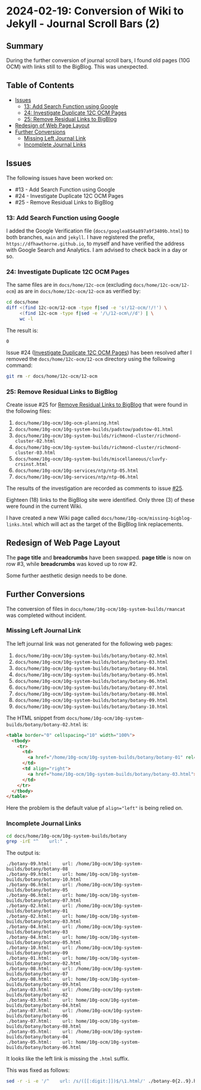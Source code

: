 # 2024-02-19: Conversion of Wiki to Jekyll - Journal Scroll Bars (2)

## Summary

During the further conversion of journal scroll bars, I found old pages (10G OCM) with links still to the BigBlog. This was unexpected.

## Table of Contents

* [Issues](#issues)
  * [13: Add Search Function using Google](#13-add-search-function-using-google)
  * [24: Investigate Duplicate 12C OCM Pages](#24-investigate-duplicate-12c-ocm-pages)
  * [25: Remove Residual Links to BigBlog](#25-remove-residual-links-to-bigblog)
* [Redesign of Web Page Layout](#redesign-of-web-page-layout)
* [Further Conversions](#further-conversions)
  * [Missing Left Journal Link](#missing-left-journal-link)
  * [Incomplete Journal Links](#incomplete-journal-links)

## Issues

The following issues have been worked on:

* #13 - Add Search Function using Google
* #24 - Investigate Duplicate 12C OCM Pages
* #25 - Remove Residual Links to BigBlog

### 13: Add Search Function using Google

I added the Google Verification file (`docs/googlea854a897a9f3409b.html`) to both branches, `main` and `jekyll`. I have registered the prefix, `https://dfhawthorne.github.io`, to myself and have verified the address with Google Search and Analytics. I am advised to check back in a day or so.

### 24: Investigate Duplicate 12C OCM Pages

The same files are in `docs/home/12c-ocm` (excluding `docs/home/12c-ocm/12-ocm`) as are in `docs/home/12c-ocm/12-ocm` as verified by:

```bash
cd docs/home
diff <(find 12c-ocm/12-ocm -type f|sed -e 's!/12-ocm/!/!') \
     <(find 12c-ocm -type f|sed -e '/\/12-ocm\//d') | \
     wc -l
```

The result is:

```text
0
```

Issue #24 ([Investigate Duplicate 12C OCM Pages](https://github.com/dfhawthorne/dfhawthorne.github.io/issues/24)) has been resolved after I removed the `docs/home/12c-ocm/12-ocm` directory using the following command:

```bash
git rm -r docs/home/12c-ocm/12-ocm 
```

### 25: Remove Residual Links to BigBlog

Create issue #25 for [Remove Residual Links to BigBlog](https://github.com/dfhawthorne/dfhawthorne.github.io/issues/25) that were found in the following files:

1. `docs/home/10g-ocm/10g-ocm-planning.html`
1. `docs/home/10g-ocm/10g-system-builds/padstow/padstow-01.html`
1. `docs/home/10g-ocm/10g-system-builds/richmond-cluster/richmond-cluster-02.html`
1. `docs/home/10g-ocm/10g-system-builds/richmond-cluster/richmond-cluster-03.html`
1. `docs/home/10g-ocm/10g-system-builds/miscellaneous/cluvfy-crsinst.html`
1. `docs/home/10g-ocm/10g-services/ntp/ntp-05.html`
1. `docs/home/10g-ocm/10g-services/ntp/ntp-06.html`

The results of the investigation are recorded as comments to issue [#25](https://github.com/dfhawthorne/dfhawthorne.github.io/issues/25).

Eighteen (18) links to the BigBlog site were identified. Only three (3) of these were found in the current Wiki.

I have created a new Wiki page called `docs/home/10g-ocm/missing-bigblog-links.html` which will act as the target of the BigBlog link replacements.

## Redesign of Web Page Layout

The __page title__ and __breadcrumbs__ have been swapped. __page title__ is now on row #3, while __breadcrumbs__ was koved up to row #2.

Some further aesthetic design needs to be done.

## Further Conversions

The conversion of files in `docs/home/10g-ocm/10g-system-builds/rmancat` was completed without incident.

### Missing Left Journal Link

The left journal link was not generated for the following web pages:

1. `docs/home/10g-ocm/10g-system-builds/botany/botany-02.html`
1. `docs/home/10g-ocm/10g-system-builds/botany/botany-03.html`
1. `docs/home/10g-ocm/10g-system-builds/botany/botany-04.html`
1. `docs/home/10g-ocm/10g-system-builds/botany/botany-05.html`
1. `docs/home/10g-ocm/10g-system-builds/botany/botany-06.html`
1. `docs/home/10g-ocm/10g-system-builds/botany/botany-07.html`
1. `docs/home/10g-ocm/10g-system-builds/botany/botany-08.html`
1. `docs/home/10g-ocm/10g-system-builds/botany/botany-09.html`
1. `docs/home/10g-ocm/10g-system-builds/botany/botany-10.html`

The HTML snippet from `docs/home/10g-ocm/10g-system-builds/botany/botany-02.html` is:

```html
<table border="0" cellspacing="10" width="100%">
  <tbody>
    <tr>
      <td>
        <a href="/home/10g-ocm/10g-system-builds/botany/botany-01" rel="nofollow">Botany (01)</a>
      </td>
      <td align="right">
        <a href="home/10g-ocm/10g-system-builds/botany/botany-03.html">Botany (03)</a>
      </td>
    </tr>
  </tbody>
</table>
```

Here the problem is the default value pf `align="left"` is being relied on.

### Incomplete Journal Links

```bash
cd docs/home/10g-ocm/10g-system-builds/botany
grep -irE "^    url:" .
```

The output is:

```text
./botany-09.html:    url: /home/10g-ocm/10g-system-builds/botany/botany-08
./botany-09.html:    url: home/10g-ocm/10g-system-builds/botany/botany-10.html
./botany-06.html:    url: /home/10g-ocm/10g-system-builds/botany/botany-05
./botany-06.html:    url: home/10g-ocm/10g-system-builds/botany/botany-07.html
./botany-02.html:    url: /home/10g-ocm/10g-system-builds/botany/botany-01
./botany-02.html:    url: home/10g-ocm/10g-system-builds/botany/botany-03.html
./botany-04.html:    url: /home/10g-ocm/10g-system-builds/botany/botany-03
./botany-04.html:    url: home/10g-ocm/10g-system-builds/botany/botany-05.html
./botany-10.html:    url: /home/10g-ocm/10g-system-builds/botany/botany-09
./botany-01.html:    url: home/10g-ocm/10g-system-builds/botany/botany-02.html
./botany-08.html:    url: /home/10g-ocm/10g-system-builds/botany/botany-07
./botany-08.html:    url: home/10g-ocm/10g-system-builds/botany/botany-09.html
./botany-03.html:    url: /home/10g-ocm/10g-system-builds/botany/botany-02
./botany-03.html:    url: home/10g-ocm/10g-system-builds/botany/botany-04.html
./botany-07.html:    url: /home/10g-ocm/10g-system-builds/botany/botany-06
./botany-07.html:    url: home/10g-ocm/10g-system-builds/botany/botany-08.html
./botany-05.html:    url: /home/10g-ocm/10g-system-builds/botany/botany-04
./botany-05.html:    url: home/10g-ocm/10g-system-builds/botany/botany-06.html
```

It looks like the left link is missing the `.html` suffix.

This was fixed as follows:

```bash
sed -r -i -e '/^    url: /s/([[:digit:]])$/\1.html/' ./botany-0{2..9}.html botany-10.html
```
